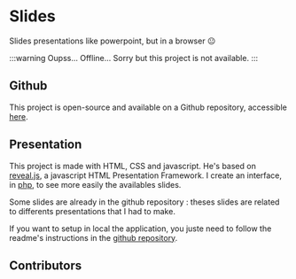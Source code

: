 <script setup>
import { VPTeamMembers } from 'vitepress/theme'

const additionalsMembers = [
	 {
		avatar: "https://github.com/Grafikart.png",
		name: "Grafikart",
		title: "Creator",
		links: [
			{ icon: "github", link: "https://github.com/Grafikart" }
  	],
  }
]

const members = [
	...additionalsMembers,
  {
		avatar: "https://github.com/AlxisHenry.png",
		name: "Alexis Henry",
		title: "Contributor",
		links: [
			{ icon: "github", link: "https://github.com/Alxishenry" },
			{
				icon: "linkedin",
				link: "https://www.linkedin.com/in/alexishenry03",
			},
  	],
  },
];

</script>

# Slides <Badge type="tip" text="v0.0.4" />

Slides presentations like powerpoint, but in a browser 😐

:::warning Oupss... 
Offline... Sorry but this project is not available.
:::

## Github

This project is open-source and available on a Github repository, accessible [here](https://github.com/AlxisHenry/slides).

## Presentation

This project is made with HTML, CSS and javascript. He's based on [reveal.js](https://revealjs.com/), a javascript HTML Presentation Framework. I create an interface, in [php](https://www.php.net/), to see more easily the availables slides.

Some slides are already in the github repository : theses slides are related to differents presentations that I had to make. 

If you want to setup in local the application, you juste need to follow the readme's instructions in the [github repository](https://github.com/AlxisHenry/slides).

## Contributors

<VPTeamMembers size="medium" :members="members" />
